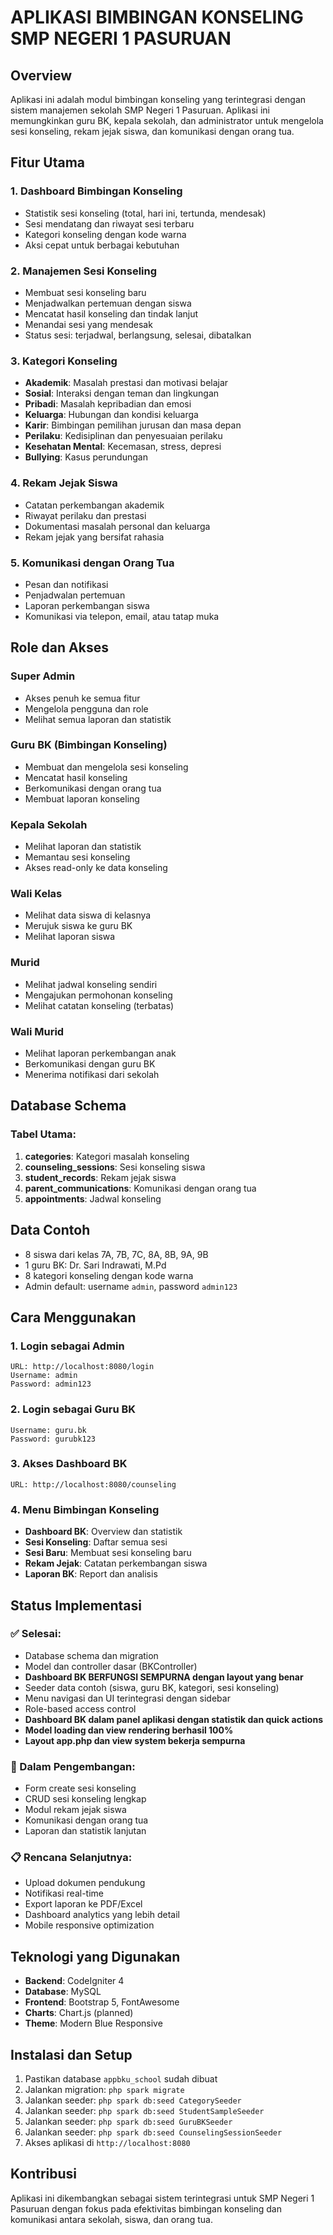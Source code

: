 # APLIKASI BIMBINGAN KONSELING SMP NEGERI 1 PASURUAN

## Overview
Aplikasi ini adalah modul bimbingan konseling yang terintegrasi dengan sistem manajemen sekolah SMP Negeri 1 Pasuruan. Aplikasi ini memungkinkan guru BK, kepala sekolah, dan administrator untuk mengelola sesi konseling, rekam jejak siswa, dan komunikasi dengan orang tua.

## Fitur Utama

### 1. Dashboard Bimbingan Konseling
- Statistik sesi konseling (total, hari ini, tertunda, mendesak)
- Sesi mendatang dan riwayat sesi terbaru
- Kategori konseling dengan kode warna
- Aksi cepat untuk berbagai kebutuhan

### 2. Manajemen Sesi Konseling
- Membuat sesi konseling baru
- Menjadwalkan pertemuan dengan siswa
- Mencatat hasil konseling dan tindak lanjut
- Menandai sesi yang mendesak
- Status sesi: terjadwal, berlangsung, selesai, dibatalkan

### 3. Kategori Konseling
- **Akademik**: Masalah prestasi dan motivasi belajar
- **Sosial**: Interaksi dengan teman dan lingkungan
- **Pribadi**: Masalah kepribadian dan emosi
- **Keluarga**: Hubungan dan kondisi keluarga
- **Karir**: Bimbingan pemilihan jurusan dan masa depan
- **Perilaku**: Kedisiplinan dan penyesuaian perilaku
- **Kesehatan Mental**: Kecemasan, stress, depresi
- **Bullying**: Kasus perundungan

### 4. Rekam Jejak Siswa
- Catatan perkembangan akademik
- Riwayat perilaku dan prestasi
- Dokumentasi masalah personal dan keluarga
- Rekam jejak yang bersifat rahasia

### 5. Komunikasi dengan Orang Tua
- Pesan dan notifikasi
- Penjadwalan pertemuan
- Laporan perkembangan siswa
- Komunikasi via telepon, email, atau tatap muka

## Role dan Akses

### Super Admin
- Akses penuh ke semua fitur
- Mengelola pengguna dan role
- Melihat semua laporan dan statistik

### Guru BK (Bimbingan Konseling)
- Membuat dan mengelola sesi konseling
- Mencatat hasil konseling
- Berkomunikasi dengan orang tua
- Membuat laporan konseling

### Kepala Sekolah
- Melihat laporan dan statistik
- Memantau sesi konseling
- Akses read-only ke data konseling

### Wali Kelas
- Melihat data siswa di kelasnya
- Merujuk siswa ke guru BK
- Melihat laporan siswa

### Murid
- Melihat jadwal konseling sendiri
- Mengajukan permohonan konseling
- Melihat catatan konseling (terbatas)

### Wali Murid
- Melihat laporan perkembangan anak
- Berkomunikasi dengan guru BK
- Menerima notifikasi dari sekolah

## Database Schema

### Tabel Utama:
1. **categories**: Kategori masalah konseling
2. **counseling_sessions**: Sesi konseling siswa
3. **student_records**: Rekam jejak siswa
4. **parent_communications**: Komunikasi dengan orang tua
5. **appointments**: Jadwal konseling

## Data Contoh
- 8 siswa dari kelas 7A, 7B, 7C, 8A, 8B, 9A, 9B
- 1 guru BK: Dr. Sari Indrawati, M.Pd
- 8 kategori konseling dengan kode warna
- Admin default: username `admin`, password `admin123`

## Cara Menggunakan

### 1. Login sebagai Admin
```
URL: http://localhost:8080/login
Username: admin
Password: admin123
```

### 2. Login sebagai Guru BK
```
Username: guru.bk
Password: gurubk123
```

### 3. Akses Dashboard BK
```
URL: http://localhost:8080/counseling
```

### 4. Menu Bimbingan Konseling
- **Dashboard BK**: Overview dan statistik
- **Sesi Konseling**: Daftar semua sesi
- **Sesi Baru**: Membuat sesi konseling baru
- **Rekam Jejak**: Catatan perkembangan siswa
- **Laporan BK**: Report dan analisis

## Status Implementasi

### ✅ Selesai:
- Database schema dan migration
- Model dan controller dasar (BKController)
- **Dashboard BK BERFUNGSI SEMPURNA dengan layout yang benar**
- Seeder data contoh (siswa, guru BK, kategori, sesi konseling)
- Menu navigasi dan UI terintegrasi dengan sidebar
- Role-based access control
- **Dashboard BK dalam panel aplikasi dengan statistik dan quick actions**
- **Model loading dan view rendering berhasil 100%**
- **Layout app.php dan view system bekerja sempurna**

### 🚧 Dalam Pengembangan:
- Form create sesi konseling
- CRUD sesi konseling lengkap
- Modul rekam jejak siswa
- Komunikasi dengan orang tua
- Laporan dan statistik lanjutan

### 📋 Rencana Selanjutnya:
- Upload dokumen pendukung
- Notifikasi real-time
- Export laporan ke PDF/Excel
- Dashboard analytics yang lebih detail
- Mobile responsive optimization

## Teknologi yang Digunakan
- **Backend**: CodeIgniter 4
- **Database**: MySQL
- **Frontend**: Bootstrap 5, FontAwesome
- **Charts**: Chart.js (planned)
- **Theme**: Modern Blue Responsive

## Instalasi dan Setup
1. Pastikan database `appbku_school` sudah dibuat
2. Jalankan migration: `php spark migrate`
3. Jalankan seeder: `php spark db:seed CategorySeeder`
4. Jalankan seeder: `php spark db:seed StudentSampleSeeder`
5. Jalankan seeder: `php spark db:seed GuruBKSeeder`
6. Jalankan seeder: `php spark db:seed CounselingSessionSeeder`
7. Akses aplikasi di `http://localhost:8080`

## Kontribusi
Aplikasi ini dikembangkan sebagai sistem terintegrasi untuk SMP Negeri 1 Pasuruan dengan fokus pada efektivitas bimbingan konseling dan komunikasi antara sekolah, siswa, dan orang tua.

